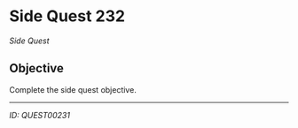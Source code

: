 # Side Quest 232

*Side Quest*

## Objective
Complete the side quest objective.

---
*ID: QUEST00231*